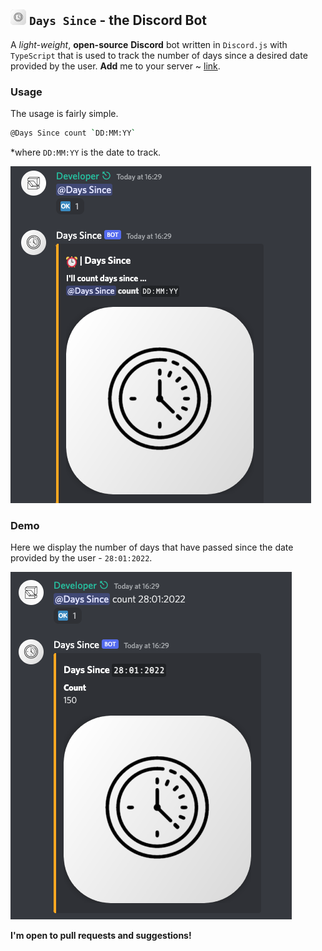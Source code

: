 
<h2>
    <img src='assets/timer.png' width='25' height='25' alt='logo'/>
    <code>Days Since</code> - the Discord Bot
</h2>

A _light-weight_, __open-source__ __Discord__ bot written in `Discord.js` with `TypeScript` that is used to track the number of days since a desired date provided by the user. __Add__ me to your server ~ [link](https://discord.com/oauth2/authorize?client_id=990906101644005426&permissions=51264&scope=bot).

### Usage

The usage is fairly simple.

```sh
@Days Since count `DD:MM:YY`
```
\*where `DD:MM:YY` is the date to track.

![usage](assets/demo1.png)

### Demo

Here we display the number of days that have passed since the date provided by the user - `28:01:2022`.

![demo](assets/demo2.png)

**I'm open to pull requests and suggestions!**